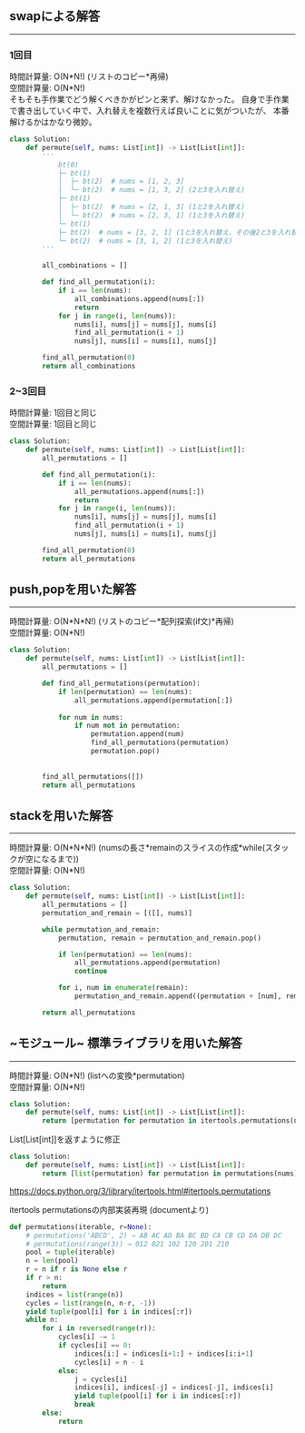 ## swapによる解答
---
### 1回目
時間計算量: O(N\*N!) (リストのコピー\*再帰)<br>
空間計算量: O(N\*N!)<br>
そもそも手作業でどう解くべきかがピンと来ず、解けなかった。
自身で手作業で書き出していく中で、入れ替えを複数行えば良いことに気がついたが、
本番解けるかはかなり微妙。

```python
class Solution:
    def permute(self, nums: List[int]) -> List[List[int]]:
        '''
        	bt(0)
            ├─ bt(1)
            │  ├─ bt(2)  # nums = [1, 2, 3]
            │  └─ bt(2)  # nums = [1, 3, 2] (2と3を入れ替え)
            ├─ bt(1)
            │  ├─ bt(2)  # nums = [2, 1, 3] (1と2を入れ替え)
            │  └─ bt(2)  # nums = [2, 3, 1] (1と3を入れ替え)
            └─ bt(1)
            ├─ bt(2)  # nums = [3, 2, 1] (1と3を入れ替え、その後2と3を入れ替え)
            └─ bt(2)  # nums = [3, 1, 2] (1と3を入れ替え)
        '''

        all_combinations = []

        def find_all_permutation(i):
            if i == len(nums):
                all_combinations.append(nums[:])
                return
            for j in range(i, len(nums)):
                nums[i], nums[j] = nums[j], nums[i]
                find_all_permutation(i + 1)
                nums[j], nums[i] = nums[i], nums[j]

        find_all_permutation(0) 
        return all_combinations
```


### 2~3回目
時間計算量: 1回目と同じ<br>
空間計算量: 1回目と同じ<br>
```python
class Solution:
    def permute(self, nums: List[int]) -> List[List[int]]:
        all_permutations = []

        def find_all_permutation(i):
            if i == len(nums):
                all_permutations.append(nums[:])
                return
            for j in range(i, len(nums)):
                nums[i], nums[j] = nums[j], nums[i]
                find_all_permutation(i + 1)
                nums[j], nums[i] = nums[i], nums[j]

        find_all_permutation(0) 
        return all_permutations
```

## push,popを用いた解答
---
時間計算量: O(N\*N\*N!) (リストのコピー\*配列探索(if文)\*再帰)<br>
空間計算量: O(N\*N!)<br>

```python
class Solution:
    def permute(self, nums: List[int]) -> List[List[int]]:
        all_permutations = []

        def find_all_permutations(permutation):
            if len(permutation) == len(nums):
                all_permutations.append(permutation[:])
            
            for num in nums:
                if num not in permutation:
                    permutation.append(num)
                    find_all_permutations(permutation)
                    permutation.pop()
                    
            
        find_all_permutations([])
        return all_permutations
```

## stackを用いた解答
---
時間計算量: O(N\*N\*N!) (numsの長さ\*remainのスライスの作成\*while(スタックが空になるまで))<br>
空間計算量: O(N\*N!)<br>

```python
class Solution:
    def permute(self, nums: List[int]) -> List[List[int]]:
        all_permutations = []
        permutation_and_remain = [([], nums)]

        while permutation_and_remain:
            permutation, remain = permutation_and_remain.pop()

            if len(permutation) == len(nums):
                all_permutations.append(permutation)
                continue

            for i, num in enumerate(remain):
                permutation_and_remain.append((permutation + [num], remain[:i] + remain[i+1:]))

        return all_permutations
```

## ~モジュール~ 標準ライブラリを用いた解答
---
時間計算量: O(N\*N!) (listへの変換\*permutation)<br>
空間計算量: O(N\*N!)<br>


```python
class Solution:
    def permute(self, nums: List[int]) -> List[List[int]]:
        return [permutation for permutation in itertools.permutations(nums)]
```

List[List[int]]を返すように修正
```python
class Solution:
    def permute(self, nums: List[int]) -> List[List[int]]:
        return [list(permutation) for permutation in permutations(nums)]
```


https://docs.python.org/3/library/itertools.html#itertools.permutations

itertools permutationsの内部実装再現 (documentより)
```python
def permutations(iterable, r=None):
    # permutations('ABCD', 2) → AB AC AD BA BC BD CA CB CD DA DB DC
    # permutations(range(3)) → 012 021 102 120 201 210
    pool = tuple(iterable)
    n = len(pool)
    r = n if r is None else r
    if r > n:
        return
    indices = list(range(n))
    cycles = list(range(n, n-r, -1))
    yield tuple(pool[i] for i in indices[:r])
    while n:
        for i in reversed(range(r)):
            cycles[i] -= 1
            if cycles[i] == 0:
                indices[i:] = indices[i+1:] + indices[i:i+1]
                cycles[i] = n - i
            else:
                j = cycles[i]
                indices[i], indices[-j] = indices[-j], indices[i]
                yield tuple(pool[i] for i in indices[:r])
                break
        else:
            return
```

 
